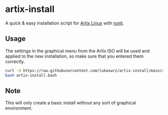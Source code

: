 # artix-install

A quick & easy installation script for [Artix Linux](https://artixlinux.org/)
with [runit](https://wiki.artixlinux.org/Main/Runit).

## Usage

The settings in the graphical menu from the Artix ISO will be used and applied
to the new installation, so make sure that you entered them correctly.

```bash
curl -O https://raw.githubusercontent.com/lukaswrz/artix-install/main/artix-install.bash
bash artix-install.bash
```

## Note

This will only create a basic install without any sort of graphical environment.
